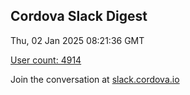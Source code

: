 ## Cordova Slack Digest
Thu, 02 Jan 2025 08:21:36 GMT

[User count: 4914](https://cordova.slack.com/)


Join the conversation at [slack.cordova.io](http://slack.cordova.io/)
